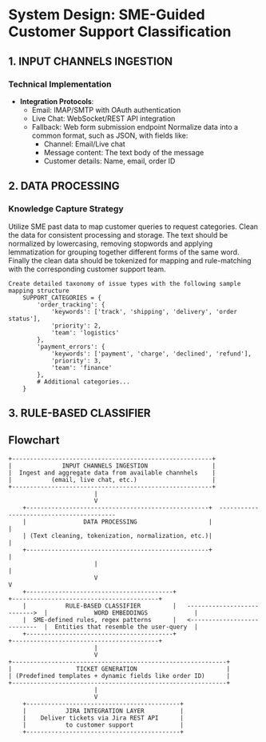 # System Design: SME-Guided Customer Support Classification

## 1. INPUT CHANNELS INGESTION 
### Technical Implementation
- **Integration Protocols**:
  - Email: IMAP/SMTP with OAuth authentication
  - Live Chat: WebSocket/REST API integration
  - Fallback: Web form submission endpoint
  Normalize data into a common format, such as JSON, with fields like:
    - Channel: Email/Live chat
    - Message content: The text body of the message
    - Customer details: Name, email, order ID


## 2. DATA PROCESSING 
### Knowledge Capture Strategy
Utilize SME past data to map customer queries to request categories.
Clean the data for consistent processing and storage. The text should be normalized by lowercasing,
removing stopwords and applying lemmatization for grouping together different forms of the same word.
Finally the clean data should be tokenized for mapping and rule-matching with the corresponding customer support team.

    Create detailed taxonomy of issue types with the following sample mapping structure
        SUPPORT_CATEGORIES = {
            'order_tracking': {
                'keywords': ['track', 'shipping', 'delivery', 'order status'],
                'priority': 2,
                'team': 'logistics'
            },
            'payment_errors': {
                'keywords': ['payment', 'charge', 'declined', 'refund'],
                'priority': 3,
                'team': 'finance'
            },
            # Additional categories...
        }
## 3. RULE-BASED CLASSIFIER

## Flowchart
    +--------------------------------------------------------+
    |              INPUT CHANNELS INGESTION                  |
    |  Ingest and aggregate data from available channhels    |
    |           (email, live chat, etc.)                     |
    +--------------------------------------------------------+
                            |
                            V
        +---------------------------------------------------+  -----------------------------------------
        |                DATA PROCESSING                    |                                           |
        | (Text cleaning, tokenization, normalization, etc.)|                                           |
        +---------------------------------------------------+                                           |
                            |                                                                           |
                            V                                                                           V
        +-----------------------------------------+                                 +-----------------------------------------+
        |           RULE-BASED CLASSIFIER         |   --------------------------->  |             WORD EMBEDDINGS             |
        |  SME-defined rules, regex patterns      |   <---------------------------  |  Entities that resemble the user-query  |
        +-----------------------------------------+                                 +-----------------------------------------+
                            |
                            V
    +------------------------------------------------------------+
    |                  TICKET GENERATION                         |
    | (Predefined templates + dynamic fields like order ID)      |
    +------------------------------------------------------------+
                            |
                            V
        +-------------------------------------------+
        |           JIRA INTEGRATION LAYER          |
        |    Deliver tickets via Jira REST API      |
        |           to customer support             |
        +-------------------------------------------+
